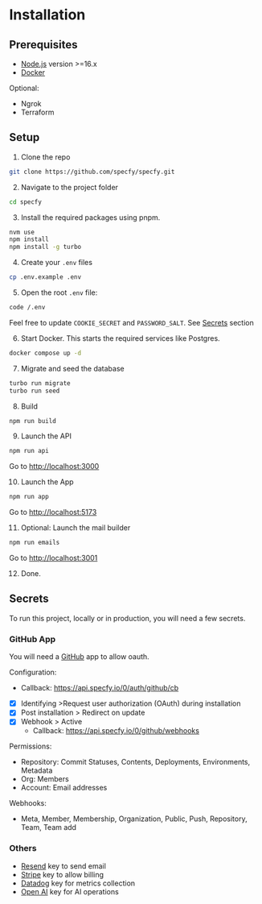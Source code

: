 # Installation

## Prerequisites

- [Node.js](https://nodejs.org/en) version >=16.x
- [Docker](https://www.docker.com/get-started/)

Optional:

- Ngrok
- Terraform

## Setup

01. Clone the repo

   ```sh
   git clone https://github.com/specfy/specfy.git
   ```

02. Navigate to the project folder

   ```sh
   cd specfy
   ```

03. Install the required packages using pnpm.

   ```sh
   nvm use
   npm install
   npm install -g turbo
   ```

04. Create your `.env` files

   ```sh
   cp .env.example .env
   ```

05. Open the root `.env` file:

   ```sh
   code /.env
   ```

   Feel free to update `COOKIE_SECRET` and `PASSWORD_SALT`. See [Secrets](#secrets) section

06. Start Docker. This starts the required services like Postgres.

   ```sh
   docker compose up -d
   ```

07. Migrate and seed the database

   ```sh
   turbo run migrate
   turbo run seed
   ```

08. Build

   ```sh
   npm run build
   ```

09. Launch the API

   ```sh
   npm run api
   ```

   Go to [http://localhost:3000](http://localhost:3000)

10. Launch the App

   ```sh
   npm run app
   ```

   Go to [http://localhost:5173](http://localhost:5173)

11. Optional: Launch the mail builder

   ```sh
   npm run emails
   ```

   Go to [http://localhost:3001](http://localhost:3001)

12. Done.

## Secrets

To run this project, locally or in production, you will need a few secrets.

### GitHub App

You will need a [GitHub](https://github.com) app to allow oauth.

Configuration:

- Callback: <https://api.specfy.io/0/auth/github/cb>
- [x] Identifying >Request user authorization (OAuth) during installation
- [x] Post installation > Redirect on update
- [x] Webhook > Active
  - Callback: <https://api.specfy.io/0/github/webhooks>

Permissions:

- Repository: Commit Statuses, Contents, Deployments, Environments, Metadata
- Org: Members
- Account: Email addresses

Webhooks:

- Meta, Member, Membership, Organization, Public, Push, Repository, Team, Team add

### Others

- [Resend](https://resend.com) key to send email
- [Stripe](https://stripe.com) key to allow billing
- [Datadog](https://datadoghq.com) key for metrics collection
- [Open AI](https://openai.com) key for AI operations
